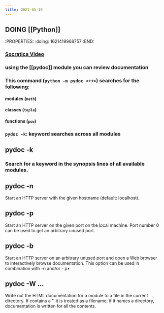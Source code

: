 ```yaml
---
title: 2021-05-19
---
```


## DOING [[Python]]
:PROPERTIES:
:doing: 1621419968757
:END:
### [Socratica Video](https://www.youtube.com/watch?v=URBSvqib0xw&ab_channel=Socratica)
### using the [[pydoc]] module you can review documentation
### This command (`python -m pydoc <++>`) searches for the following:
#### modules (`math`)
#### classes (`tuple`)
#### functions (`pow`)
### `pydoc -k`: keyword searches across all modules
## pydoc -k <keyword>
### Search for a keyword in the synopsis lines of all available modules.
## pydoc -n <hostname>
Start an HTTP server with the given hostname (default: localhost).
## pydoc -p <port>
Start an HTTP server on the given port on the local machine. Port number 0 can be used to get an arbitrary unused port.
## pydoc -b
Start an HTTP server on an arbitrary unused port and open a Web browser to interactively browse documentation. This option can be used in combination with -n and/or - p•
## pydoc -W <name> ...
Write out the HTML documentation for a module to a file in the current directory. If <name> contains a '\' it is treated as a filename; if it names a directory, documentation is written for all the contents.
###
